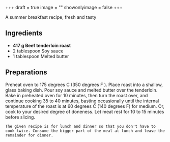 +++
draft = true
image = ""
showonlyimage = false
+++

A summer breakfast recipe, fresh and tasty
<!--more-->

## Ingredients

- **417 g Beef tenderloin roast**
- 2 tablespoon Soy sauce
- 1 tablespoon Melted butter

## Preparations

Preheat oven to 175 degrees C (350 degrees F ). Place roast into a shallow, glass baking dish. Pour soy sauce and melted butter over the tenderloin. Bake in preheated oven for 10 minutes, then turn the roast over, and continue cooking 35 to 40 minutes, basting occasionally until the internal temperature of the roast is at 60 degrees C (140 degrees F) for medium. Or, cook to your desired degree of doneness. Let meat rest for 10 to 15 minutes before slicing.  

`The given recipe is for lunch and dinner so that you don't have to cook twice. Consume the bigger part of the meal at lunch and leave the remainder for dinner.`
